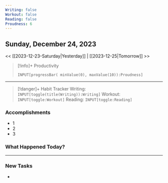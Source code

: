 ```yaml
---
Writing: false
Workout: false
Reading: false
Proudness: 6
---
```

## Sunday, December 24, 2023

<< [[2023-12-23-Saturday|Yesterday]] | [[2023-12-25|Tomorrow]] >>

> [!info]+ Productivity
> ```meta-bind
> INPUT[progressBar( minValue(0), maxValue(10)):Proudness]

---

> [!danger]+ Habit Tracker
> Writing: `INPUT[toggle(title(Writing)):Writing]` Workout: `INPUT[toggle:Workout]` Reading: `INPUT[toggle:Reading]`


### Accomplishments
- 1
- 2
- 3

### What Happened Today?


---
### New Tasks
- 

